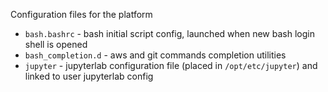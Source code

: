 Configuration files for the platform

- `bash.bashrc` - bash initial script config, launched when new bash login shell is opened
- `bash_completion.d` - aws and git commands completion utilities
- `jupyter` - jupyterlab configuration file (placed in `/opt/etc/jupyter`) and linked to user jupyterlab config
